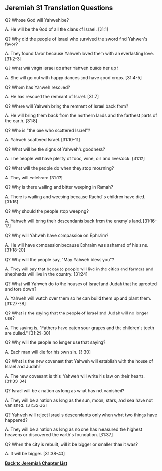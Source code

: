 ## Jeremiah 31 Translation Questions ##

Q? Whose God will Yahweh be?

A. He will be the God of all the clans of Israel. [31:1]

Q? Why did the people of Israel who survived the sword find Yahweh's favor?

A. They found favor because Yahweh loved them with an everlasting love. [31:2-3]

Q? What will virgin Israel do after Yahweh builds her up?

A. She will go out with happy dances and have good crops. [31:4-5]

Q? Whom has Yahweh rescued?

A. He has rescued the remnant of Israel. [31:7]

Q? Where will Yahweh bring the remnant of Israel back from?

A. He will bring them back from the northern lands and the farthest parts of the earth. [31:8]

Q? Who is "the one who scattered Israel"?

A. Yahweh scattered Israel. [31:10-11]

Q? What will be the signs of Yahweh's goodness?

A. The people will have plenty of food, wine, oil, and livestock. [31:12]

Q? What will the people do when they stop mourning?

A. They will celebrate [31:13]

Q? Why is there wailing and bitter weeping in Ramah?

A. There is wailing and weeping because Rachel's children have died. [31:15]

Q? Why should the people stop weeping?

A. Yahweh will bring their descendants back from the enemy's land. [31:16-17]

Q? Why will Yahweh have compassion on Ephraim?

A. He will have compassion because Ephraim was ashamed of his sins. [31:18-20]

Q? Why will the people say, "May Yahweh bless you"?

A. They will say that because people will live in the cities and farmers and shepherds will live in the country. [31:24]

Q? What will Yahweh do to the houses of Israel and Judah that he uprooted and tore down?

A. Yahweh will watch over them so he can build them up and plant them. [31:27-28]

Q? What is the saying that the people of Israel and Judah will no longer use?

A. The saying is, "Fathers have eaten sour grapes and the children's teeth are dulled." [31:29-30]

Q? Why will the people no longer use that saying?

A. Each man will die for his own sin. [3:30]

Q? What is the new covenant that Yahweh will establish with the house of Israel and Judah?

A. The new covenant is this: Yahweh will write his law on their hearts. [31:33-34]

Q? Israel will be a nation as long as what has not vanished?

A. They will be a nation as long as the sun, moon, stars, and sea have not vanished. [31:35-36]

Q? Yahweh will reject Israel's descendants only when what two things have happened?

A. They will be a nation as long as no one has measured the highest heavens or discovered the earth's foundation. [31:37]

Q? When the city is rebuilt, will it be bigger or smaller than it was?

A. It will be bigger. [31:38-40]

__[Back to Jeremiah Chapter List](./)__

